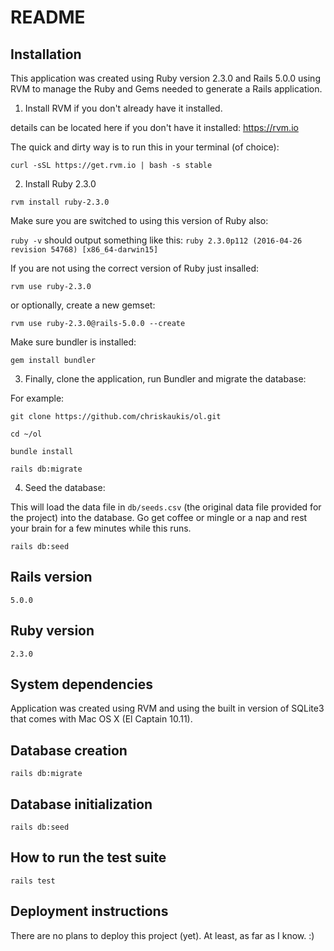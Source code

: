 # README

## Installation

This application was created using Ruby version 2.3.0 and Rails 5.0.0 using RVM to manage the Ruby and Gems needed to generate a Rails application.

1. Install RVM if you don't already have it installed.

  details can be located here if you don't have it installed: https://rvm.io

  The quick and dirty way is to run this in your terminal (of choice):

  `curl -sSL https://get.rvm.io | bash -s stable`

2. Install Ruby 2.3.0

  `rvm install ruby-2.3.0`

  Make sure you are switched to using this version of Ruby also:

  `ruby -v` should output something like this: `ruby 2.3.0p112 (2016-04-26 revision 54768) [x86_64-darwin15]`

  If you are not using the correct version of Ruby just insalled:

  `rvm use ruby-2.3.0`

  or optionally, create a new gemset:

  `rvm use ruby-2.3.0@rails-5.0.0 --create`

  Make sure bundler is installed:

  `gem install bundler`

3. Finally, clone the application, run Bundler and migrate the database:

  For example:

  `git clone https://github.com/chriskaukis/ol.git`

  `cd ~/ol`

  `bundle install`

  `rails db:migrate`

4. Seed the database:

  This will load the data file in `db/seeds.csv` (the original data file provided for the project) into the database. Go get coffee or mingle or a nap and rest your brain for a few minutes while this runs.

  `rails db:seed`

## Rails version

`5.0.0`

## Ruby version

`2.3.0`

## System dependencies

Application was created using RVM and using the built in version of SQLite3 that comes with Mac OS X (El Captain 10.11).

## Database creation

`rails db:migrate`

## Database initialization

`rails db:seed`

## How to run the test suite

`rails test`

## Deployment instructions

There are no plans to deploy this project (yet). At least, as far as I know. :)
